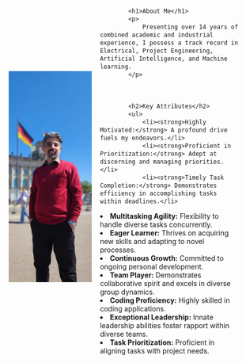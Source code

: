 
<html>
<head>
    <title>Your Personal Web Page</title>
</head>
<body>
    <div style="display: flex; align-items: center; padding: 20px;">
        <div style="flex: 1;padding-right: 25px;">
            <img src="/assets/Parliman.jpg" alt="Your Image" style="max-width: 120%;">
        </div>
        <div style="flex: 2; padding-left: 20px;">



            
            <h1>About Me</h1>
            <p>
                Presenting over 14 years of combined academic and industrial experience, I possess a track record in Electrical, Project Engineering, Artificial Intelligence, and Machine learning. 
            </p>
            
         
            
            <h2>Key Attributes</h2>
            <ul>
                <li><strong>Highly Motivated:</strong> A profound drive fuels my endeavors.</li>
                <li><strong>Proficient in Prioritization:</strong> Adept at discerning and managing priorities.</li>
                <li><strong>Timely Task Completion:</strong> Demonstrates efficiency in accomplishing tasks within deadlines.</li>

<li><strong>Multitasking Agility:</strong> Flexibility to handle diverse tasks concurrently.
<li><strong>Eager Learner:</strong> Thrives on acquiring new skills and adapting to novel processes.
<li><strong>Continuous Growth:</strong> Committed to ongoing personal development.
<li><strong>Team Player:</strong> Demonstrates collaborative spirit and excels in diverse group dynamics.
<li><strong>Coding Proficiency:</strong> Highly skilled in coding applications.
<li><strong>Exceptional Leadership:</strong> Innate leadership abilities foster rapport within diverse teams.
<li><strong>Task Prioritization:</strong> Proficient in aligning tasks with project needs.



